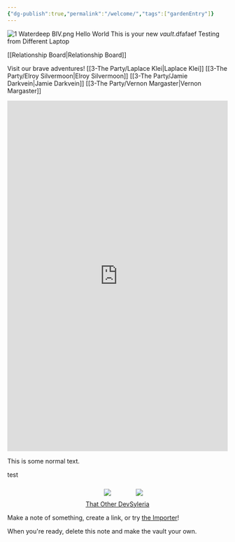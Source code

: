 ```yaml
---
{"dg-publish":true,"permalink":"/welcome/","tags":["gardenEntry"]}
---
```


![1 Waterdeep BIV.png](/img/user/z_Assets/Environment/1%20Waterdeep%20BIV.png)
Hello World
This is your new *vault*.dfafaef
Testing from Different Laptop

[[Relationship Board\|Relationship Board]]

Visit our brave adventures! 
[[3-The Party/Laplace Klei\|Laplace Klei]]
[[3-The Party/Elroy Silvermoon\|Elroy Silvermoon]]
[[3-The Party/Jamie Darkvein\|Jamie Darkvein]]
[[3-The Party/Vernon Margaster\|Vernon Margaster]]

<div style="display: flex; flex-wrap: wrap; align-items: center; justify-content: center;">
  <iframe src="https://www.dndbeyond.com/characters/60185272/wNwpnR" style="width: 100%; height: 800px; border: none;"></iframe>
</div>


This is some normal text.

test



<div style="display: flex; flex-wrap: wrap; align-items: center; justify-content: center;"> <div style="display: flex; flex-direction: column; justify-content: center;align-items:center;"> <img style="padding: 10px" src="https://res.cloudinary.com/dix4ngy25/image/upload/c_scale,r_8,w_300/v1668068263/dgdocs/CleanShot_2022-11-10_at_09.17.28_2x.png"/> <a href="https://notes.thatother.dev/">That Other Dev</a> </div> <div style="display: flex; flex-direction: column; justify-content: center;align-items: center"> <img style="padding: 10px" src="https://res.cloudinary.com/dix4ngy25/image/upload/c_scale,r_8,w_300/v1668068103/dgdocs/CleanShot_2022-11-10_at_09.14.47_2x.png"/> <a href="https://syleria.netlify.app/">Syleria</a> </div> </div>

Make a note of something, create a link, or try [the Importer](https://help.obsidian.md/Plugins/Importer)!

When you're ready, delete this note and make the vault your own.

